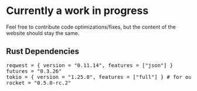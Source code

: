 # Currently a work in progress
Feel free to contribute code optimizations/fixes, but the content of the website should stay the same.

## Rust Dependencies
<pre>
reqwest = { version = "0.11.14", features = ["json"] }
futures = "0.3.26"
tokio = { version = "1.25.0", features = ["full"] } # for our async runtime
rocket = "0.5.0-rc.2"
</pre>